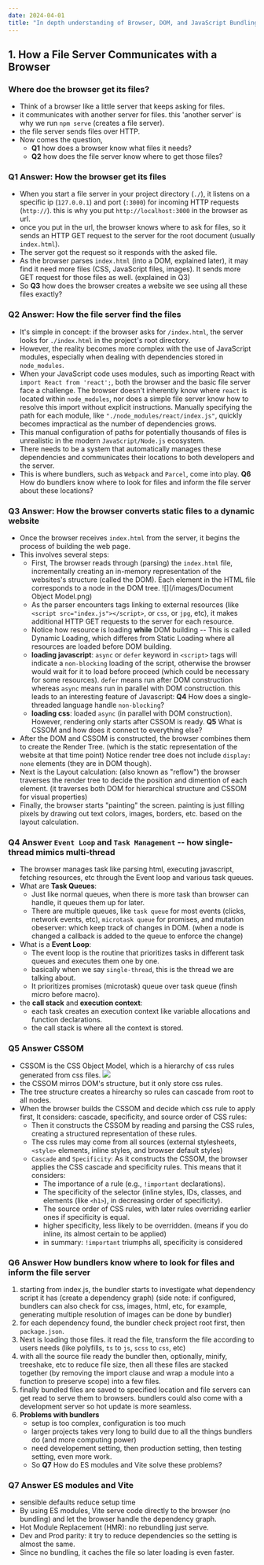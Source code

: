 ```yaml
---
date: 2024-04-01
title: "In depth understanding of Browser, DOM, and JavaScript Bundling"
---
```




## 1. How a File Server Communicates with a Browser

### Where doe the browser get its files?

- Think of a browser like a little server that keeps asking for files.
- it communicates with another server for files. this 'another server' is why we run `npm serve` (creates a file server).
- the file server sends files over HTTP.
- Now comes the question,
  - **Q1** how does a browser know what files it needs?
  - **Q2** how does the file server know where to get those files?

### **Q1 Answer**: How the browser get its files

- When you start a file server in your project directory (`./`), it listens on a specific ip (`127.0.0.1`) and port (`:3000`) for incoming HTTP requests (`http://`). this is why you put `http://localhost:3000` in the browser as url.
- once you put in the url, the browser knows where to ask for files, so it sends an HTTP GET request to the server for the root document (usually `index.html`).
- The server got the request so it responds with the asked file.
- As the browser parses `index.html` (into a DOM, explained later), it may find it need more files (CSS, JavaScript files, images). It sends more GET request for those files as well. (explained in Q3)
- So **Q3** how does the browser creates a website we see using all these files exactly?

### **Q2 Answer**: How the file server find the files

- It's simple in concept: if the browser asks for `/index.html`, the server looks for `./index.html` in the project's root directory.
- However, the reality becomes more complex with the use of JavaScript modules, especially when dealing with dependencies stored in `node_modules`.
- When your JavaScript code uses modules, such as importing React with `import React from 'react';`, both the browser and the basic file server face a challenge. The browser doesn't inherently know where `react` is located within `node_modules`, nor does a simple file server know how to resolve this import without explicit instructions. Manually specifying the path for each module, like `"./node_modules/react/index.js"`, quickly becomes impractical as the number of dependencies grows.
- This manual configuration of paths for potentially thousands of files is unrealistic in the modern `JavaScript/Node.js` ecosystem.
- There needs to be a system that automatically manages these dependencies and communicates their locations to both developers and the server.
- This is where bundlers, such as `Webpack` and `Parcel`, come into play. **Q6** How do bundlers know where to look for files and inform the file server about these locations?

### **Q3 Answer**: How the browser converts static files to a dynamic website

- Once the browser receives `index.html` from the server, it begins the process of building the web page.
- This involves several steps:
  - First, The browser reads through (parsing) the `index.html` file, incrementally creating an in-memory representation of the websites's structure (called the DOM). Each element in the HTML file corresponds to a node in the DOM tree. ![](/images/Document Object Model.png)
  - As the parser encounters tags linking to external resources (like `<script src="index.js"></script>`, or `css`, or `jpg`, etc), it makes additional HTTP GET requests to the server for each resource.
  - Notice how resource is loading **while** DOM building -- This is called Dynamic Loading, which differes from Static Loading where all resources are loaded before DOM building.
  - **loading javascript**: `async` or `defer` keyword in `<script>` tags will indicate a `non-blocking` loading of the script, otherwise the browser would wait for it to load before proceed (which could be necessary for some resources). `defer` means run after DOM construction whereas `async` means run in parallel with DOM construction. this leads to an interesting feature of Javascript: **Q4** How does a single-threaded language handle `non-blocking`?
  - **loading css**: loaded `async` (in parallel with DOM construction). However, rendering only starts after CSSOM is ready. **Q5** What is CSSOM and how does it connect to everything else?
- After the DOM and CSSOM is constructed, the browser combines them to create the Render Tree. (which is the static representation of the website at that time point) Notice render tree does not include `display: none` elements (they are in DOM though).
- Next is the Layout calculation: (also known as "reflow") the browser traverses the render tree to decide the position and dimention of each element. (it traverses both DOM for hierarchical structure and CSSOM for visual properties)
- Finally, the browser starts "painting" the screen. painting is just filling pixels by drawing out text colors, images, borders, etc. based on the layout calculation.

### **Q4 Answer** `Event Loop` and `Task Management` -- how single-thread mimics multi-thread

- The browser manages task like parsing html, executing javascript, fetching resources, etc through the Event loop and various task queues.
- What are **Task Queues**:
  - Just like normal queues, when there is more task than browser can handle, it queues them up for later.
  - There are multiple queues, like `task queue` for most events (clicks, network events, etc), `microtask queue` for promises, and mutation obeserver: which keep track of changes in DOM. (when a node is changed a callback is added to the queue to enforce the change)
- What is a **Event Loop**:
  - The event loop is the routine that prioritizes tasks in different task queues and executes them one by one.
  - basically when we say `single-thread`, this is the thread we are talking about.
  - It prioritizes promises (microtask) queue over task queue (finsh micro before macro).
- the **call stack** and **execution context**:
  - each task creates an execution context like variable allocations and function declarations.
  - the call stack is where all the context is stored.

### **Q5 Answer** CSSOM

- CSSOM is the CSS Object Model, which is a hierarchy of css rules generated from css files. ![](/images/CSSDOM.png)
- the CSSOM mirros DOM's structure, but it only store css rules.
- The tree structure creates a hirearchy so rules can cascade from root to all nodes.
- When the browser builds the CSSOM and decide which css rule to apply first, It considers: cascade, specificity, and source order of CSS rules:
  - Then it constructs the CSSOM by reading and parsing the CSS rules, creating a structured representation of these rules.
  - The css rules may come from all sources (external stylesheets, `<style>` elements, inline styles, and browser default styles)
  - `Cascade` and `Specificity`: As it constructs the CSSOM, the browser applies the CSS cascade and specificity rules. This means that it considers:
    - The importance of a rule (e.g., `!important` declarations).
    - The specificity of the selector (inline styles, IDs, classes, and elements (like `<h1>`), in decreasing order of specificity).
    - The source order of CSS rules, with later rules overriding earlier ones if specificity is equal.
    - higher specificity, less likely to be overridden. (means if you do inline, its almost certain to be applied)
    - in summary: `!important` triumphs all, specificity is considered

### **Q6 Answer** How bundlers know where to look for files and inform the file server

1. starting from index.js, the bundler starts to investigate what dependency script it has (create a dependency graph) (side note: if configured, bundlers can also check for css, images, html, etc, for example, generating multiple resolution of images can be done by bundler)
2. for each dependency found, the bundler check project root first, then `package.json`.
3. Next is loading those files. it read the file, transform the file according to users needs (like polyfills, `ts` to `js`, `scss` to `css`, etc)
4. with all the source file ready the bundler then, optionally, minify, treeshake, etc to reduce file size, then all these files are stacked together (by removing the import clause and wrap a module into a function to preserve scope) into a few files.
5. finally bundled files are saved to specified location and file servers can get read to serve them to browsers. bundlers could also come with a development server so hot update is more seamless.
6. **Problems with bundlers**
   - setup is too complex, configuration is too much
   - larger projects takes very long to build due to all the things bundlers do (and more computing power)
   - need developement setting, then production setting, then testing setting, even more work.
   - So **Q7** How do ES modules and Vite solve these problems?

### **Q7 Answer** ES modules and Vite

- sensible defaults reduce setup time
- By using ES modules, Vite serve code directly to the browser (no bundling) and let the browser handle the dependency graph.
- Hot Module Replacement (HMR): no rebundling just serve.
- Dev and Prod parity: it try to reduce dependencies so the setting is almost the same.
- Since no bundling, it caches the file so later loading is even faster.
